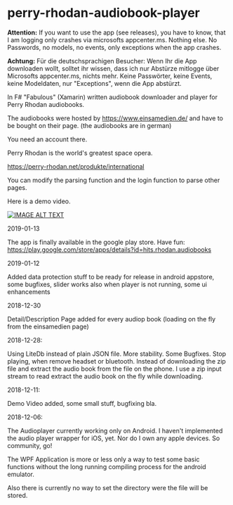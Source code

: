 # perry-rhodan-audiobook-player

**Attention:** If you want to use the app (see releases), you have to know, that I am logging only crashes via microsofts appcenter.ms. Nothing else. No Passwords, no models, no events, only exceptions when the app crashes.

**Achtung:** Für die deutschsprachigen Besucher: Wenn Ihr die App downloaden wollt, solltet ihr wissen, dass ich nur Abstürze mitlogge über Microsofts appcenter.ms, nichts mehr. Keine Passwörter, keine Events, keine Modeldaten, nur "Exceptions", wenn die App abstürzt.



In F# "Fabulous" (Xamarin) written audiobook downloader and player for Perry Rhodan audiobooks.

The audiobooks were hosted by https://www.einsamedien.de/ and have to be bought on their page. (the audiobooks are in german)

You need an account there.

Perry Rhodan is the world's greatest space opera.

https://perry-rhodan.net/produkte/international

You can modify the parsing function and the login function to parse other pages.

Here is a demo video.

[![IMAGE ALT TEXT](http://img.youtube.com/vi/qgTg-DQ2ASw/0.jpg)](http://www.youtube.com/watch?v=qgTg-DQ2ASw "Perry Rhodan Audio Book Player")


2019-01-13

The app is finally available in the google play store.
Have fun: https://play.google.com/store/apps/details?id=hits.rhodan.audiobooks


2019-01-12

Added data protection stuff to be ready for release in android appstore, some bugfixes, slider works also when player is not running, some ui enhancements


2018-12-30

Detail/Description Page added for every audiop book (loading on the fly from the einsamedien page)

2018-12-28:

Using LiteDb instead of plain JSON file. More stability. Some Bugfixes. Stop playing, when remove headset or bluetooth.
Instead of downloading the zip file and extract the audio book from the file on the phone. I use a zip input stream to read extract
the audio book on the fly while downloading.
  

2018-12-11:

Demo Video added, some small stuff, bugfixing bla.

2018-12-06:

The Audioplayer currently working only on Android. I haven't implemented the audio player wrapper for iOS, yet. Nor do I own any apple devices. So community, go! 

The WPF Application is more or less only a way to test some basic functions without the long running compiling process for the android emulator.

Also there is currently no way to set the directory were the file will be stored.
